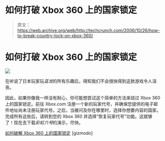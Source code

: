 # 如何打破 Xbox 360 上的国家锁定

> 原文：<https://web.archive.org/web/http://techcrunch.com/2006/10/26/how-to-break-country-lock-on-xbox-360/>

# 如何打破 Xbox 360 上的国家锁定

![](img/84696a312dbae84eab9132fab824356a.png)

在听说了日本玩家玩*蓝龙*的所有乐趣后，得知我们不会很快得到这款游戏令人沮丧。

因此，如果你像我一样没有耐心，你可能想尝试这个简单的方法来绕过 Xbox 360 上的国家锁定。前往 Xbox.com 注册一个新的玩家代号，并确保您提供的电子邮件地址尚未注册玩家代号。之后，当被问及你在哪里时，选择你想要内容的国家。完成所有这些后，请转到您的 Xbox 360 并选择“恢复玩家代号”功能。这就够了！现在去下载*彩虹六号*的演示，尽快。

[如何破解 Xbox 360 上的国家锁定](https://web.archive.org/web/20210227231744/http://www.gizmodo.com/gadgets/home-entertainment/how-to-get-around-xbox-360s-country-lock-210198.php) [gizmodo]